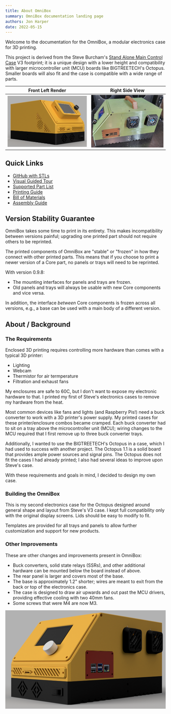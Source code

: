 ```yaml
---
title: About OmniBox
summary: OmniBox documentation landing page
authors: Jon Harper
date: 2022-05-15
---
```


Welcome to the documentation for the OmniBox, a modular electronics case for 3D printing.

This project is derived from the Steve Burcham's [Stand Alone Main Control Case](https://www.thingiverse.com/thing:3999751) V3 footprint; it is a unique design with a lower height and compatibility with larger microcontroller unit (MCU) boards like BIGTREETECH's Octopus. Smaller boards will also fit and the case is compatible with a wide range of parts.

| Front Left Render | Right Side View |
|-----------------|------------------|
| [![render of the front left][1]][1] | [![right side view][3]][3] |


## Quick Links

- [GitHub with STLs](https://github.com/jon-harper/OmniBox)
- [Visual Guided Tour](tour.md)
- [Supported Part List](support/index.md)
- [Printing Guide](printing.md)
- [Bill of Materials](bom.md)
- [Assembly Guide](assembly/index.md)

## Version Stability Guarantee

OmniBox takes some time to print in its entirety. This makes incompatibility between versions painful; upgrading one printed part should not require others to be reprinted.

The printed components of OmniBox are "stable" or "frozen" in how they connect with other printed parts. This means that if you choose to print a newer version of a Core part, no panels or trays will need to be reprinted.

With version 0.9.8:

- The mounting interfaces for panels and trays are frozen.
- Old panels and trays will always be usable with new Core components and vice versa.

In addition, the interface *between* Core components is frozen across all versions, e.g., a base can be used with a main body of a different version.

## About / Background

### The Requirements

Enclosed 3D printing requires controlling more hardware than comes with a typical 3D printer:

- Lighting
- Webcam
- Thermistor for air termperature
- Filtration and exhaust fans

My enclosures are safe to 60C, but I don't want to expose my electronic hardware to that. I printed my first of Steve's electronics cases to remove my hardware from the heat.

Most common devices like fans and lights (and Raspberry Pis!) need a buck converter to work with a 3D printer's power supply. My printed cases for these printer/enclosure combos became cramped. Each buck converter had to sit on a tray above the microcontroller unit (MCU); wiring changes to the MCU required that I first remove up to three buck converter trays.

Additionally, I wanted to use the BIGTREETECH's Octopus in a case, which I had used to success with another project. The Octopus 1.1 is a solid board that provides ample power sources and signal pins. The Octopus does not fit the cases I had already printed; I also had several ideas to improve upon Steve's case.

With these requirements and goals in mind, I decided to design my own case.

### Building the OmniBox

This is my second electronics case for the Octopus designed around general shape and layout from Steve's V3 case. I kept full compatibility only with the original display screens. Lids should be easy to modify to fit.

Templates are provided for all trays and panels to allow further customization and support for new products.

### Other Improvements

These are other changes and improvements present in OmniBox:

- Buck converters, solid state relays (SSRs), and other additional hardware can be mounted below the board instead of above.
- The rear panel is larger and covers most of the base.
- The base is approximately 1.2" shorter; wires are meant to exit from the back or top of the electronics case.
- The case is designed to draw air upwards and out past the MCU drivers, providing effective cooling with two 40mm fans.
- Some screws that were M4 are now M3.

![front right render][2]

[1]: img/gallery_0.9.8/front_left.png
[2]: img/gallery_0.9.8/front_right.png
[3]: img/gallery_0.9.8/oscar_right.jpg